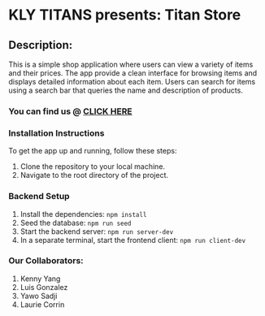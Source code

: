 # KLY TITANS presents: Titan Store

## Description:

This is a simple shop application where users can view a variety of items and their prices. The app provide a clean interface for browsing items and displays detailed information about each item. Users can search for items using a search bar that queries the name and description of products.

### You can find us @ [CLICK HERE](https://inventory-app-kp4e.onrender.com)

### Installation Instructions 

To get the app up and running, follow these steps:

1. Clone the repository to your local machine.
2. Navigate to the root directory of the project.

### Backend Setup

1. Install the dependencies:
`npm install`
2. Seed the database:
`npm run seed` 
3. Start the backend server:
`npm run server-dev`
4. In a separate terminal, start the frontend client:
`npm run client-dev`


### Our Collaborators:

1. Kenny Yang
2. Luis Gonzalez
3. Yawo Sadji
4. Laurie Corrin


